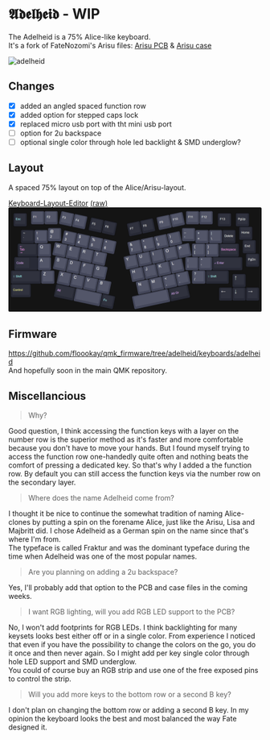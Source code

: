 # 𝕬𝖉𝖊𝖑𝖍𝖊𝖎𝖉 - WIP

The Adelheid is a 75% Alice-like keyboard.  
It's a fork of FateNozomi's Arisu files: [Arisu PCB](https://github.com/FateNozomi/arisu-pcb) &amp; [Arisu case](https://github.com/FateNozomi/arisu-case)

![adelheid](./images/adelheid.png)

## Changes

- [x] added an angled spaced function row
- [x] added option for stepped caps lock
- [x] replaced micro usb port with tht mini usb port
- [ ] option for 2u backspace
- [ ] optional single color through hole led backlight &amp; SMD underglow?

## Layout

A spaced 75% layout on top of the Alice/Arisu-layout.

[Keyboard-Layout-Editor](http://www.keyboard-layout-editor.com/#/gists/4262535adb5ac81a913edbebc4de8226) [(raw)](https://gist.github.com/floookay/4262535adb5ac81a913edbebc4de8226)  
![adelheid_layout](./images/layout.png)  

## Firmware

<https://github.com/floookay/qmk_firmware/tree/adelheid/keyboards/adelheid>  
And hopefully soon in the main QMK repository.

## Miscellancious

> Why?

Good question, I think accessing the function keys with a layer on the number row is the superior method as it's faster and more comfortable because you don't have to move your hands. But I found myself trying to access the function row one-handedly quite often and nothing beats the comfort of pressing a dedicated key. So that's why I added a the function row. By default you can still access the function keys via the number row on the secondary layer.

> Where does the name Adelheid come from?

I thought it be nice to continue the somewhat tradition of naming Alice-clones by putting a spin on the forename Alice, just like the Arisu, Lisa and Majbritt did. I chose Adelheid as a German spin on the name since that's where I'm from.  
The typeface is called Fraktur and was the dominant typeface during the time when Adelheid was one of the most popular names.

> Are you planning on adding a 2u backspace?

Yes, I'll probably add that option to the PCB and case files in the coming weeks.

> I want RGB lighting, will you add RGB LED support to the PCB?

No, I won't add footprints for RGB LEDs. I think backlighting for many keysets looks best either off or in a single color. From experience I noticed that even if you have the possibility to change the colors on the go, you do it once and then never again. So I might add per key single color through hole LED support and SMD underglow.  
You could of course buy an RGB strip and use one of the free exposed pins to control the strip.

> Will you add more keys to the bottom row or a second B key?

I don't plan on changing the bottom row or adding a second B key. In my opinion the keyboard looks the best and most balanced the way Fate designed it.
